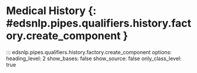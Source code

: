 # Medical History {: #edsnlp.pipes.qualifiers.history.factory.create_component }

::: edsnlp.pipes.qualifiers.history.factory.create_component
    options:
        heading_level: 2
        show_bases: false
        show_source: false
        only_class_level: true
